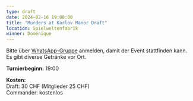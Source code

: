 ```yaml
---
type: draft
date: 2024-02-16 19:00:00
title: "Murders at Karlov Manor Draft"
location: Spielweltenfabrik
winner: Doménique
---
```


Bitte über [WhatsApp-Gruppe](https://chat.whatsapp.com/HQ7IINFrZB63esDNRqsIUw) anmelden, damit der Event stattfinden kann.
Es gibt diverse Getränke vor Ort.

**Turnierbeginn:** 19:00

**Kosten:**\
Draft: 30 CHF (Mitglieder 25 CHF)\
Commander: kostenlos
